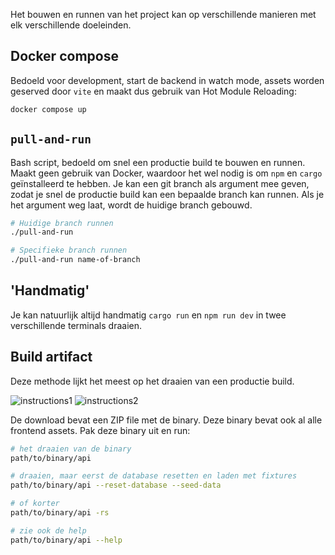 Het bouwen en runnen van het project kan op verschillende manieren met elk verschillende doeleinden.

## Docker compose

Bedoeld voor development, start de backend in watch mode, assets worden geserved door `vite` en maakt dus gebruik van Hot Module Reloading:

```sh
docker compose up
```

## `pull-and-run`
Bash script, bedoeld om snel een productie build te bouwen en runnen. Maakt geen gebruik van Docker, waardoor het wel nodig is om `npm` en `cargo` geïnstalleerd te hebben. Je kan een git branch als argument mee geven, zodat je snel de productie build kan een bepaalde branch kan runnen. Als je het argument weg laat, wordt de huidige branch gebouwd.
```sh
# Huidige branch runnen
./pull-and-run

# Specifieke branch runnen
./pull-and-run name-of-branch
```
  
## 'Handmatig'

Je kan natuurlijk altijd handmatig `cargo run` en `npm run dev` in twee verschillende terminals draaien.

## Build artifact

Deze methode lijkt het meest op het draaien van een productie build.

![instructions1](https://github.com/user-attachments/assets/9efb524e-9256-43eb-9d98-141e049c8ba9)
![instructions2](https://github.com/user-attachments/assets/b8389384-98fa-42c1-905f-81db7e301942)

De download bevat een ZIP file met de binary. Deze binary bevat ook al alle frontend assets. Pak deze binary uit en run:
```sh
# het draaien van de binary
path/to/binary/api

# draaien, maar eerst de database resetten en laden met fixtures
path/to/binary/api --reset-database --seed-data

# of korter
path/to/binary/api -rs

# zie ook de help
path/to/binary/api --help
```
